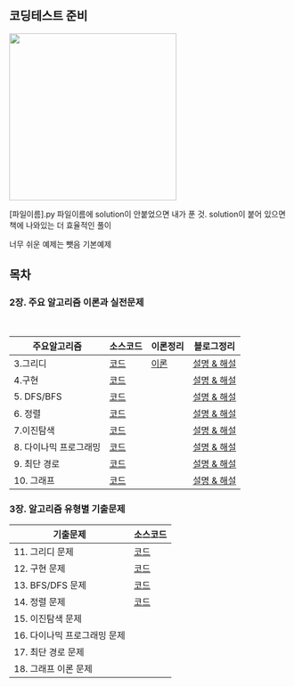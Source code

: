 ## 코딩테스트 준비

<img src = "https://user-images.githubusercontent.com/42762236/101512360-42125800-39be-11eb-9bcf-86173de1dada.png" width="300px">



[파일이름].py 파일이름에 solution이 안붙었으면 내가 푼 것. 
solution이 붙어 있으면 책에 나와있는 더 효율적인 풀이

너무 쉬운 예제는 뺏음
기본예제




## 목차

### **2장. 주요 알고리즘 이론과 실전문제**

</br>

| 주요알고리즘     |   소스코드   |  이론정리    |  블로그정리  |
| ---- | ---- | ---- | ---- |
|   3.그리디   |    [코드](https://github.com/Youngminah/thisiscodingtest/tree/master/2장.주요알고리즘이론/03.그리디)   |    [이론](https://github.com/Youngminah/thisiscodingtest/tree/master/2%EC%9E%A5.%EC%A3%BC%EC%9A%94%EC%95%8C%EA%B3%A0%EB%A6%AC%EC%A6%98%EC%9D%B4%EB%A1%A0/03.%EA%B7%B8%EB%A6%AC%EB%94%94)   |    [설명 & 해설](https://cau-meng2.tistory.com/70?category=826666)    |
|  4.구현  |  [코드](https://github.com/Youngminah/thisiscodingtest/tree/master/2장.주요알고리즘이론/04.구현)    |      |  [설명 & 해설](https://cau-meng2.tistory.com/73?category=826666)    |
| 5. DFS/BFS| [코드](https://github.com/Youngminah/thisiscodingtest/tree/master/2장.주요알고리즘이론/05.DFSBFS)  |      |  [설명 & 해설](https://cau-meng2.tistory.com/75?category=826666)    |
|  6. 정렬  |   [코드](https://github.com/Youngminah/thisiscodingtest/tree/master/2장.주요알고리즘이론/06.정렬)   |         |   [설명 & 해설](https://cau-meng2.tistory.com/76?category=826666) |
| 7.이진탐색 |  [코드](https://github.com/Youngminah/thisiscodingtest/tree/master/2장.주요알고리즘이론/07.이진탐색)|      |  [설명 & 해설](https://cau-meng2.tistory.com/77?category=826666)   |
|  8. 다이나믹 프로그래밍  |  [코드](https://github.com/Youngminah/thisiscodingtest/tree/master/2장.주요알고리즘이론/08.다이나믹)|      |    [설명 & 해설](https://cau-meng2.tistory.com/95?category=826666)|
|   9. 최단 경로   |  [코드](https://github.com/Youngminah/thisiscodingtest/tree/master/2장.주요알고리즘이론/09.최단경로)|      |   [설명 & 해설](https://cau-meng2.tistory.com/96?category=826666)|
|   10. 그래프  |  [코드](https://github.com/Youngminah/thisiscodingtest/tree/master/2장.주요알고리즘이론/10.그래프이론)|      |   [설명 & 해설](https://cau-meng2.tistory.com/97?category=826666)|






### **3장. 알고리즘 유형별 기출문제**

|  기출문제                     |  소스코드 |
| ---------------------------- | ------- |
| 11. 그리디 문제               |  [코드](https://github.com/Youngminah/thisiscodingtest/tree/master/3%EC%9E%A5.%EC%95%8C%EA%B3%A0%EB%A6%AC%EC%A6%98%EC%9C%A0%ED%98%95%EB%B3%84%EA%B8%B0%EC%B6%9C%EB%AC%B8%EC%A0%9C/11.%EA%B7%B8%EB%A6%AC%EB%94%94%EB%AC%B8%EC%A0%9C)        |
| 12. 구현 문제                 |    [코드](https://github.com/Youngminah/thisiscodingtest/tree/master/3장.알고리즘유형별기출문제/12.구현문제)|
| 13. BFS/DFS 문제              | [코드](https://github.com/Youngminah/thisiscodingtest/tree/master/3장.알고리즘유형별기출문제/13.BFS/DFS문제) |
| 14. 정렬 문제                 |[코드](https://github.com/Youngminah/thisiscodingtest/tree/master/3장.알고리즘유형별기출문제/13.BFS/DFS문제)|
| 15. 이진탐색 문제              |         |
| 16. 다이나믹 프로그래밍 문제     |         |
| 17. 최단 경로 문제             |         |
| 18. 그래프 이론 문제            |         |

